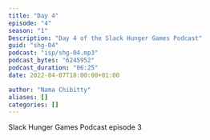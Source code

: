 ```yaml
---
title: "Day 4"
episode: "4"
season: "1"
Description: "Day 4 of the Slack Hunger Games Podcast"
guid: "shg-04"
podcast: "isp/shg-04.mp3"
podcast_bytes: "6245952"
podcast_duration: "06:25"
date: 2022-04-07T18:00:00+01:00

author: "Nama Chibitty"
aliases: []
categories: []
---
```


Slack Hunger Games Podcast episode 3
